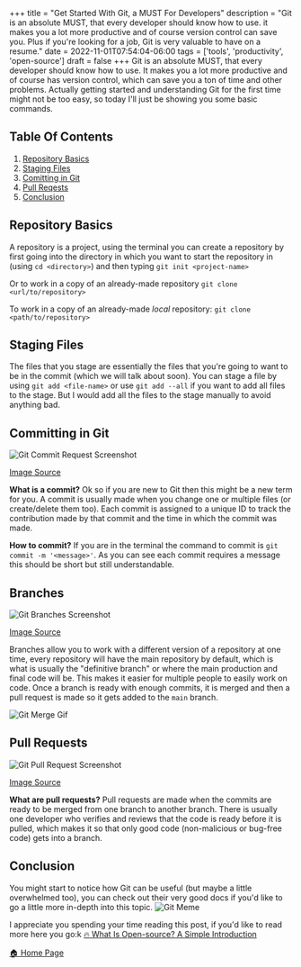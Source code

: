 +++
title = "Get Started With Git, a MUST For Developers"
description = "Git is an absolute MUST, that every developer should know how to use. it makes you a lot more productive and of course version control can save you. Plus if you're looking for a job, Git is very valuable to have on a resume."
date = 2022-11-01T07:54:04-06:00
tags = ['tools', 'productivity', 'open-source']
draft = false
+++
Git is an absolute MUST, that every developer should know how to use. It makes you a lot more productive and of course has version control, which can save you a ton of time and other problems. Actually getting started and understanding Git for the first time might not be too easy, so today I'll just be showing you some basic commands.
<!--more-->

## Table Of Contents
1. [Repository Basics](#repository-basics)
2. [Staging Files](#staging-files)
3. [Comitting in Git](#comitting-in-git)
4. [Pull Reqests](#pull-requests)
5. [Conclusion](#conclusion)

## Repository Basics
A repository is a project, using the terminal you can create a repository by first going into the directory in which you want to start the repository in (using `cd <directory>`) and then typing `git init <project-name>`

Or to work in a copy of an already-made repository
`git clone <url/to/repository>`

To work in a copy of an already-made *local* repository:
`git clone <path/to/repository>`

## Staging Files
The files that you stage are essentially the files that you're going to want to be in the commit (which we will talk about soon). You can stage a file by using `git add <file-name>` or use `git add --all` if you want to add all files to the stage. But I would add all the files to the stage manually to avoid anything bad.


## Committing in Git
![Git Commit Request Screenshot](https://docs.github.com/assets/cb-75044/images/help/repository/first-commit.png)

[Image Source](https://docs.github.com/en/get-started/quickstart/hello-world)

**What is a commit?** 
Ok so if you are new to Git then this might be a new term for you. A commit is usually made when you change one or multiple files (or create/delete them too). Each commit is assigned to a unique ID to track the contribution made by that commit and the time in which the commit was made.


**How to commit?** 
If you are in the terminal the command to commit is `git commit -m '<message>'`. As you can see each commit requires a message this should be short but still understandable.

## Branches
![Git Branches Screenshot](https://docs.github.com/assets/cb-23923/images/help/repository/branching.png)

[Image Source](https://opensource.com/article/19/7/create-pull-request-github)

Branches allow you to work with a different version of a repository at one time, every repository will have the main repository by default, which is what is usually the "definitive branch" or where the main production and final code will be. This makes it easier for multiple people to easily work on code. Once a branch is ready with enough commits, it is merged and then a pull request is made so it gets added to the `main` branch.

![Git Merge Gif](https://media.giphy.com/media/cFkiFMDg3iFoI/giphy.gif)


## Pull Requests
![Git Pull Request Screenshot](https://opensource.com/sites/default/files/uploads/open-a-pull-request_crop.png)

[Image Source](https://opensource.com/article/19/7/create-pull-request-github)

**What are pull requests?**
Pull requests are made when the commits are ready to be merged from one branch to another branch. There is usually one developer who verifies and reviews that the code is ready before it is pulled, which makes it so that only good code (non-malicious or bug-free code) gets into a branch.


## Conclusion
You might start to notice how Git can be useful (but maybe a little overwhelmed too), you can check out their very good docs if you'd like to go a little more in-depth into this topic.
![Git Meme](https://media.giphy.com/media/487L0pNZKONFN01oHO/giphy.gif)

I appreciate you spending your time reading this post, if you'd like to read more here you go:k
[🔥  What Is Open-source? A Simple Introduction](http://the-net-blog.netlify.app/post/what-is-open-source/)

[🏠  Home Page](https://the-net-blog.netlify.app/)

